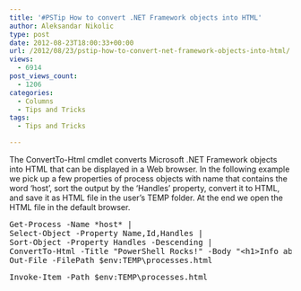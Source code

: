 ```yaml
---
title: '#PSTip How to convert .NET Framework objects into HTML'
author: Aleksandar Nikolic
type: post
date: 2012-08-23T18:00:33+00:00
url: /2012/08/23/pstip-how-to-convert-net-framework-objects-into-html/
views:
  - 6914
post_views_count:
  - 1206
categories:
  - Columns
  - Tips and Tricks
tags:
  - Tips and Tricks

---
```

The ConvertTo-Html cmdlet converts Microsoft .NET Framework objects into HTML that can be displayed in a Web browser. In the following example we pick up a few properties of process objects with name that contains the word &#8216;host&#8217;, sort the output by the &#8216;Handles&#8217; property, convert it to HTML, and save it as HTML file in the user’s TEMP folder. At the end we open the HTML file in the default browser.

<pre class="brush: powershell; title: ; notranslate" title="">Get-Process -Name *host* |
Select-Object -Property Name,Id,Handles |
Sort-Object -Property Handles -Descending |
ConvertTo-Html -Title "PowerShell Rocks!" -Body "&lt;h1&gt;Info about *host* processes&lt;/h1&gt;" |
Out-File -FilePath $env:TEMP\processes.html
</pre>

<pre class="brush: powershell; title: ; notranslate" title="">Invoke-Item -Path $env:TEMP\processes.html
</pre>